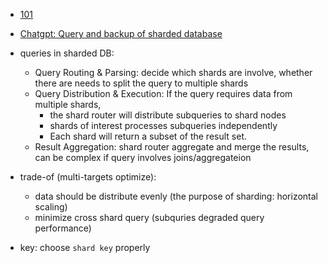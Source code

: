 - [101](https://www.youtube.com/watch?v=XP98YCr-iXQ)
- [Chatgpt: Query and backup of sharded database](https://chat.openai.com/share/f23c52db-f576-4049-9750-07120e626a6d)

- queries in sharded DB:

  - Query Routing & Parsing: decide which shards are involve, whether there are needs to split the query to multiple shards
  - Query Distribution & Execution: If the query requires data from multiple shards,
    - the shard router will distribute subqueries to shard nodes
    - shards of interest processes subqueries independently
    - Each shard will return a subset of the result set.
  - Result Aggregation: shard router aggregate and merge the results, can be complex if query involves joins/aggregateion

- trade-of (multi-targets optimize):
  - data should be distribute evenly (the purpose of sharding: horizontal scaling)
  - minimize cross shard query (subquries degraded query performance)
- key: choose `shard key` properly
